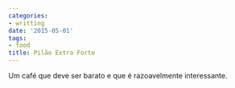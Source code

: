 ```yaml
---
categories:
- writting
date: '2015-05-01'
tags:
- food
title: Pilão Extra Forte
---
```


Um café que deve ser barato e que é razoavelmente interessante.

